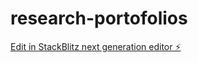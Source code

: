 # research-portofolios

[Edit in StackBlitz next generation editor ⚡️](https://stackblitz.com/~/github.com/blackprince001/research-portofolios)